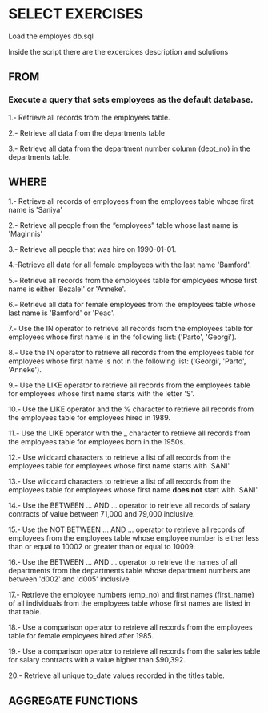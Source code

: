 
# SELECT EXERCISES 
Load the employes db.sql

Inside the script there are the excercices description and solutions

## FROM
### Execute a query that sets **employees** as the default database.

1.- Retrieve all records from the employees table.

2.- Retrieve all data from the departments table

3.- Retrieve all data from the department number column (dept_no) in the departments table.

## WHERE

1.- Retrieve all records of employees from the employees table whose first name is 'Saniya' 

2.- Retrieve all people from the “employees” table whose last name  is 'Maginnis'

3.- Retrieve all people that was hire on 1990-01-01.

4.-Retrieve all data for all female employees with the last name 'Bamford'.

5.- Retrieve all records from the employees table for employees whose first name is either 'Bezalel' or 'Anneke'.

6.- Retrieve all data for female employees from the employees table whose last name is 'Bamford' or 'Peac'.

7.- Use the IN operator to retrieve all records from the employees table for employees whose first name is in the following list: ('Parto', 'Georgi').

8.- Use the IN operator to retrieve all records from the employees table for employees whose first name is not in the following list: ('Georgi', 'Parto', 'Anneke').

9.- Use the LIKE operator to retrieve all records from the employees table for employees whose first name starts with the letter 'S'.

10.- Use the LIKE operator and the % character to retrieve all records from the employees table for employees hired in 1989.

11.- Use the LIKE operator with the _ character to retrieve all records from the employees table for employees born in the 1950s.

12.- Use wildcard characters to retrieve a list of all records from the employees table for employees whose first name starts with 'SANI'.

13.- Use wildcard characters to retrieve a list of all records from the employees table for employees whose first name **does not** start with 'SANI'.

14.- Use the BETWEEN ... AND ... operator to retrieve all records of salary contracts of value between 71,000 and 79,000 inclusive.

15.- Use the NOT BETWEEN ... AND ... operator to retrieve all records of employees from the employees table whose employee number is either less than or equal to 10002 or greater than or equal to 10009.

16.- Use the BETWEEN ... AND ... operator to retrieve the names of all departments from the departments table whose department numbers are between 'd002' and 'd005' inclusive.

17.- Retrieve the employee numbers (emp_no) and first names (first_name) of all individuals from the employees table whose first names are listed in that table.

18.- Use a comparison operator to retrieve all records from the employees table for female employees hired after 1985.

19.- Use a comparison operator to retrieve all records from the salaries table for salary contracts with a value higher than $90,392.

20.- Retrieve all unique to_date values recorded in the titles table.

## AGGREGATE FUNCTIONS









